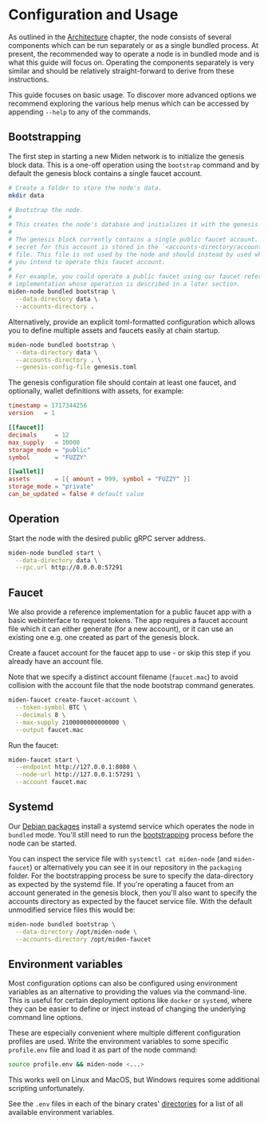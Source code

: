 # Configuration and Usage

As outlined in the [Architecture](./architecture.md) chapter, the node consists of several components which can be run
separately or as a single bundled process. At present, the recommended way to operate a node is in bundled mode and is
what this guide will focus on. Operating the components separately is very similar and should be relatively
straight-forward to derive from these instructions.

This guide focuses on basic usage. To discover more advanced options we recommend exploring the various help menus
which can be accessed by appending `--help` to any of the commands.

## Bootstrapping

The first step in starting a new Miden network is to initialize the genesis block data. This is a one-off operation using the `bootstrap` command and by default the genesis block contains a single faucet account.

```sh
# Create a folder to store the node's data.
mkdir data

# Bootstrap the node.
#
# This creates the node's database and initializes it with the genesis data.
#
# The genesis block currently contains a single public faucet account. The
# secret for this account is stored in the `<accounts-directory/account.mac>`
# file. This file is not used by the node and should instead by used wherever
# you intend to operate this faucet account.
#
# For example, you could operate a public faucet using our faucet reference
# implementation whose operation is described in a later section.
miden-node bundled bootstrap \
  --data-directory data \
  --accounts-directory .
```

Alternatively, provide an explicit toml-formatted configuration which allows you to define
multiple assets and faucets easily at chain startup.

```sh
miden-node bundled bootstrap \
  --data-directory data \
  --accounts-directory . \
  --genesis-config-file genesis.toml
```

The genesis configuration file should contain at least one faucet, and optionally, wallet definitions with assets, for example:

```toml
timestamp = 1717344256
version   = 1

[[faucet]]
decimals     = 12
max_supply   = 10000
storage_mode = "public"
symbol       = "FUZZY"

[[wallet]]
assets       = [{ amount = 999, symbol = "FUZZY" }]
storage_mode = "private"
can_be_updated = false # default value
```

## Operation

Start the node with the desired public gRPC server address.

```sh
miden-node bundled start \
  --data-directory data \
  --rpc.url http://0.0.0.0:57291
```

## Faucet

We also provide a reference implementation for a public faucet app with a basic webinterface to request
tokens. The app requires a faucet account file which it can either generate (for a new account), or it can use an
existing one e.g. one created as part of the genesis block.

Create a faucet account for the faucet app to use - or skip this step if you already have an account file.

Note that we specify a distinct account filename (`faucet.mac`) to avoid collision with the account file that the node bootstrap command generates.

```sh
miden-faucet create-faucet-account \
  --token-symbol BTC \
  --decimals 8 \
  --max-supply 2100000000000000 \
  --output faucet.mac
```

Run the faucet:

```sh
miden-faucet start \
  --endpoint http://127.0.0.1:8080 \
  --node-url http://127.0.0.1:57291 \
  --account faucet.mac
```

## Systemd

Our [Debian packages](./installation.md#debian-package) install a systemd service which operates the node in `bundled`
mode. You'll still need to run the [bootstrapping](#bootstrapping) process before the node can be started.

You can inspect the service file with `systemctl cat miden-node` (and `miden-faucet`) or alternatively you can see it in
our repository in the `packaging` folder. For the bootstrapping process be sure to specify the data-directory as
expected by the systemd file. If you're operating a faucet from an account generated in the genesis block, then you'll
also want to specify the accounts directory as expected by the faucet service file. With the default unmodified service
files this would be:

```sh
miden-node bundled bootstrap \
  --data-directory /opt/miden-node \
  --accounts-directory /opt/miden-faucet
```

## Environment variables

Most configuration options can also be configured using environment variables as an alternative to providing the values
via the command-line. This is useful for certain deployment options like `docker` or `systemd`, where they can be easier
to define or inject instead of changing the underlying command line options.

These are especially convenient where multiple different configuration profiles are used. Write the environment
variables to some specific `profile.env` file and load it as part of the node command:

```sh
source profile.env && miden-node <...>
```

This works well on Linux and MacOS, but Windows requires some additional scripting unfortunately.

See the `.env` files in each of the binary crates' [directories](https://github.com/0xMiden/miden-node/tree/next/bin) for a list of all available environment variables.
